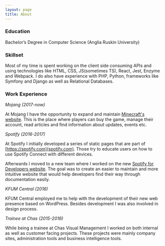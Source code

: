```yaml
---
layout: page
title: About
---
```


### Education
Bachelor’s Degree in Computer Science (Anglia Ruskin University)

### Skillset

Most of my time is spent working on the client side consuming APIs and using technologies like HTML, CSS, JS(sometimes TS), React, Jest, Enzyme and Webpack. I do also have experience with PHP, Python, frameworks like Symfony and Django as well as Relational Databases.

### Work Experience

*Mojang (2017-now)*

At Mojang I have the opportunity to expand and maintain [Minecraft's website](https://minecraft.net). This is the place where players can buy the game, manage their account, read articles and find information about updates, events etc.


*Spotify (2016-2017)*

At Spotify I initially developed a series of static pages that are part of [https://spotify.com](spotify.com). Those try to educate users on how to use Spotify Connect with different devices.

Afterwards I moved to a new team where I worked on the new [Spotify for Developers website](https://developer.spotify.com/). The goal was to create an easier to maintain and more intuitive website that would help developers find their way through documentation easily.


*KFUM Central (2016)* 

KFUM Central employed me to help with the development of their new web presence based on WordPress. Besides development I was also involved in design process.


*Trainee at Chas (2015-2016)*

While being a trainee at Chas Visual Management I worked on both internal as well as customer facing projects. These projects were mainly company sites, administration tools and business intelligence tools. 
